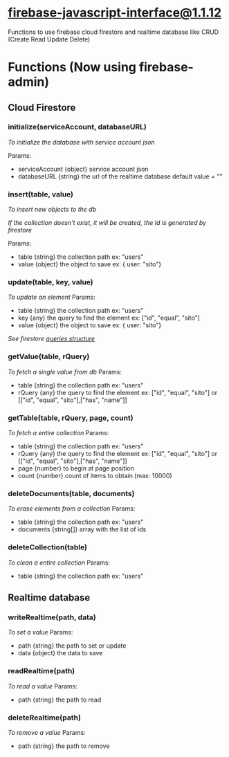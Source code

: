 # firebase-javascript-interface@1.1.12

Functions to use firebase cloud firestore and realtime database like CRUD (Create Read Update Delete)

# Functions (Now using firebase-admin)

## Cloud Firestore

### initialize(serviceAccount, databaseURL)

_To initialize the database with service account json_

Params:

- serviceAccount {object} service account json
- databaseURL {string} the url of the realtime database default value = ""

### insert(table, value)

_To insert new objects to the db_

_If the collection doesn't exist, it will be created, the Id is generated by firestore_

Params:

- table {string} the collection path ex: "users"
- value {object} the object to save ex: { user: "sito"}

### update(table, key, value)

_To update an element_
Params:

- table {string} the collection path ex: "users"
- key {any} the query to find the element ex: ["id", "equal", "sito"]
- value {object} the object to save ex: { user: "sito"}

_See firestore [queries structure](https://cloud.google.com/firestore/docs/query-data/get-data)_

### getValue(table, rQuery)

_To fetch a single value from db_
Params:

- table {string} the collection path ex: "users"
- rQuery {any} the query to find the element ex: ["id", "equal", "sito"] or [["id", "equal", "sito"],["has", "name"]]

### getTable(table, rQuery, page, count)

_To fetch a entire collection_
Params:

- table {string} the collection path ex: "users"
- rQuery {any} the query to find the element ex: ["id", "equal", "sito"] or [["id", "equal", "sito"],["has", "name"]]
- page {number} to begin at page position
- count {number} count of items to obtain (max: 10000)

### deleteDocuments(table, documents)

_To erase elements from a collection_
Params:

- table {string} the collection path ex: "users"
- documents {string[]} array with the list of ids

### deleteCollection(table)

_To clean a entire collection_
Params:

- table {string} the collection path ex: "users"

## Realtime database

### writeRealtime(path, data)

_To set a value_
Params:

- path {string} the path to set or update
- data {object} the data to save

### readRealtime(path)

_To read a value_
Params:

- path {string} the path to read

### deleteRealtime(path)

_To remove a value_
Params:

- path {string} the path to remove
